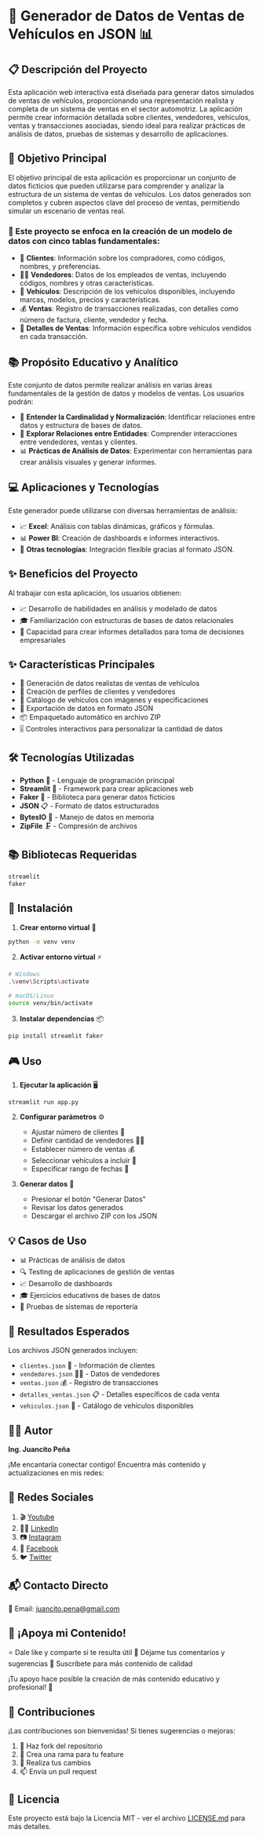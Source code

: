 # 🚗 Generador de Datos de Ventas de Vehículos en JSON 📊

## 📋 Descripción del Proyecto
Esta aplicación web interactiva está diseñada para generar datos simulados de ventas de vehículos, proporcionando una representación realista y completa de un sistema de ventas en el sector automotriz. La aplicación permite crear información detallada sobre clientes, vendedores, vehículos, ventas y transacciones asociadas, siendo ideal para realizar prácticas de análisis de datos, pruebas de sistemas y desarrollo de aplicaciones.

## 🎯 Objetivo Principal
El objetivo principal de esta aplicación es proporcionar un conjunto de datos ficticios que pueden utilizarse para comprender y analizar la estructura de un sistema de ventas de vehículos. Los datos generados son completos y cubren aspectos clave del proceso de ventas, permitiendo simular un escenario de ventas real.

### 📑 Este proyecto se enfoca en la creación de un modelo de datos con cinco tablas fundamentales:

- 👥 **Clientes**: Información sobre los compradores, como códigos, nombres, y preferencias.
- 👨‍💼 **Vendedores**: Datos de los empleados de ventas, incluyendo códigos, nombres y otras características.
- 🚙 **Vehículos**: Descripción de los vehículos disponibles, incluyendo marcas, modelos, precios y características.
- 💰 **Ventas**: Registro de transacciones realizadas, con detalles como número de factura, cliente, vendedor y fecha.
- 📝 **Detalles de Ventas**: Información específica sobre vehículos vendidos en cada transacción.

## 📚 Propósito Educativo y Analítico
Este conjunto de datos permite realizar análisis en varias áreas fundamentales de la gestión de datos y modelos de ventas. Los usuarios podrán:

- 🔄 **Entender la Cardinalidad y Normalización**: Identificar relaciones entre datos y estructura de bases de datos.
- 🔗 **Explorar Relaciones entre Entidades**: Comprender interacciones entre vendedores, ventas y clientes.
- 📊 **Prácticas de Análisis de Datos**: Experimentar con herramientas para crear análisis visuales y generar informes.

## 💻 Aplicaciones y Tecnologías
Este generador puede utilizarse con diversas herramientas de análisis:

- 📈 **Excel**: Análisis con tablas dinámicas, gráficos y fórmulas.
- 📊 **Power BI**: Creación de dashboards e informes interactivos.
- 🔧 **Otras tecnologías**: Integración flexible gracias al formato JSON.

## ✨ Beneficios del Proyecto
Al trabajar con esta aplicación, los usuarios obtienen:

- 📈 Desarrollo de habilidades en análisis y modelado de datos
- 🎓 Familiarización con estructuras de bases de datos relacionales
- 📑 Capacidad para crear informes detallados para toma de decisiones empresariales
## ✨ Características Principales
- 🎯 Generación de datos realistas de ventas de vehículos
- 👥 Creación de perfiles de clientes y vendedores
- 🚙 Catálogo de vehículos con imágenes y especificaciones
- 📄 Exportación de datos en formato JSON
- 📦 Empaquetado automático en archivo ZIP
- 🎚️ Controles interactivos para personalizar la cantidad de datos

## 🛠️ Tecnologías Utilizadas
- **Python** 🐍 - Lenguaje de programación principal
- **Streamlit** 🌟 - Framework para crear aplicaciones web
- **Faker** 👤 - Biblioteca para generar datos ficticios
- **JSON** 📋 - Formato de datos estructurados
- **BytesIO** 💾 - Manejo de datos en memoria
- **ZipFile** 🗜️ - Compresión de archivos

## 📚 Bibliotecas Requeridas
```bash
streamlit
faker
```

## 🚀 Instalación

1. **Crear entorno virtual** 🔧
```bash
python -m venv venv
```

2. **Activar entorno virtual** ⚡
```bash
# Windows
.\venv\Scripts\activate

# macOS/Linux
source venv/bin/activate
```

3. **Instalar dependencias** 📦
```bash
pip install streamlit faker
```

## 🎮 Uso

1. **Ejecutar la aplicación** 🖥️
```bash
streamlit run app.py
```

2. **Configurar parámetros** ⚙️
   - Ajustar número de clientes 👥
   - Definir cantidad de vendedores 👨‍💼
   - Establecer número de ventas 💰
   - Seleccionar vehículos a incluir 🚙
   - Especificar rango de fechas 📅

3. **Generar datos** 🎲
   - Presionar el botón "Generar Datos"
   - Revisar los datos generados
   - Descargar el archivo ZIP con los JSON

## 💡 Casos de Uso
- 📊 Prácticas de análisis de datos
- 🔍 Testing de aplicaciones de gestión de ventas
- 📈 Desarrollo de dashboards
- 🎓 Ejercicios educativos de bases de datos
- 🧪 Pruebas de sistemas de reportería

## 🌟 Resultados Esperados
Los archivos JSON generados incluyen:
- `clientes.json` 👥 - Información de clientes
- `vendedores.json` 👨‍💼 - Datos de vendedores
- `ventas.json` 💰 - Registro de transacciones
- `detalles_ventas.json` 📋 - Detalles específicos de cada venta
- `vehiculos.json` 🚗 - Catálogo de vehículos disponibles

## 👨‍💻 Autor
**Ing. Juancito Peña**

¡Me encantaría conectar contigo! Encuentra más contenido y actualizaciones en mis redes:

## 📱 Redes Sociales

1. 🎬 [Youtube](https://www.youtube.com/channel/UCSob-3E5z4IHtMF5B4bN-FA)
2. 👨‍💼 [LinkedIn](https://www.linkedin.com/in/juancitope%C3%B1a/)
3. 📷 [Instagram](https://www.instagram.com/juancito.pena.v/)
4. 📑 [Facebook](https://www.facebook.com/juancito.p.v)
5. 🐦 [Twitter](https://twitter.com/JuancitoPenaV)

## 📬 Contacto Directo

📧 Email: juancito.pena@gmail.com

## 💪 ¡Apoya mi Contenido!

⭐ Dale like y comparte si te resulta útil
💬 Déjame tus comentarios y sugerencias
🔔 Suscríbete para más contenido de calidad

¡Tu apoyo hace posible la creación de más contenido educativo y profesional! 🙌

## 🤝 Contribuciones

¡Las contribuciones son bienvenidas! Si tienes sugerencias o mejoras:
1. 🍴 Haz fork del repositorio
2. 🔧 Crea una rama para tu feature
3. 📝 Realiza tus cambios
4. 📫 Envía un pull request

## 📄 Licencia

Este proyecto está bajo la Licencia MIT - ver el archivo [LICENSE.md](LICENSE.md) para más detalles.
